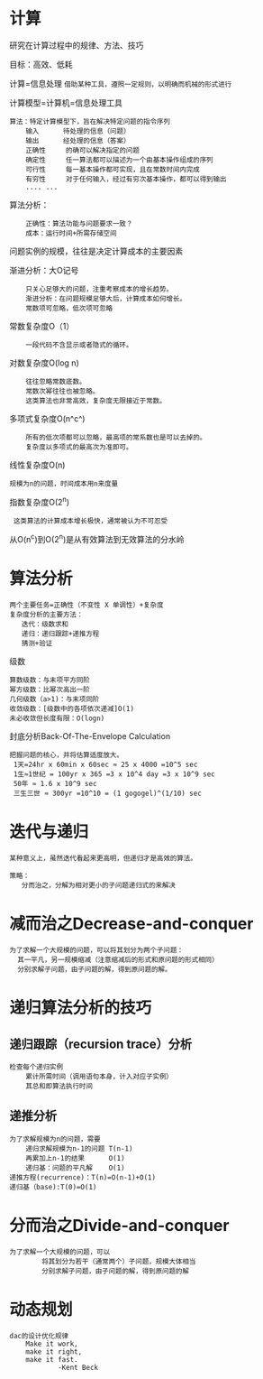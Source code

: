# 计算

研究在计算过程中的规律、方法、技巧

目标：高效、低耗

计算=信息处理
`借助某种工具，遵照一定规则，以明确而机械的形式进行`

计算模型=计算机=信息处理工具

```
算法：特定计算模型下，旨在解决特定问题的指令序列
    输入      待处理的信息（问题）
    输出      经处理的信息（答案）
    正确性     的确可以解决指定的问题
    确定性     任一算法都可以描述为一个由基本操作组成的序列
    可行性     每一基本操作都可实现，且在常数时间内完成
    有穷性     对于任何输入，经过有穷次基本操作，都可以得到输出
    .... ...
```

算法分析：

```
    正确性：算法功能与问题要求一致？
    成本：运行时间+所需存储空间
```

问题实例的规模，往往是决定计算成本的主要因素

渐进分析：大O记号

```
    只关心足够大的问题，注重考察成本的增长趋势。
    渐进分析：在问题规模足够大后，计算成本如何增长。
    常数项可忽略，低次项可忽略
```

常数复杂度O（1）

```
    一段代码不含显示或者隐式的循环。
```

对数复杂度O(log n)

```
    往往忽略常数底数。
    常数次幂往往也被忽略。
    这类算法也非常高效，复杂度无限接近于常数。
```

多项式复杂度O(n^c^)

```
    所有的低次项都可以忽略，最高项的常系数也是可以去掉的。
    复杂度以多项式的最高次为准即可。
```

线性复杂度O(n)

```
规模为n的问题，时间成本用n来度量
```

指数复杂度O(2<sup>n</sup>)

```
 这类算法的计算成本增长极快，通常被认为不可忍受 
```

从O(n<sup>c</sup>)到O(2<sup>n</sup>)是从有效算法到无效算法的分水岭

# 算法分析

```
两个主要任务=正确性（不变性 X 单调性）+复杂度
复杂度分析的主要方法：
   迭代：级数求和
   递归：递归跟踪+递推方程
   猜测+验证
```

级数

```
算数级数：与末项平方同阶
幂方级数：比幂次高出一阶
几何级数（a>1)：与末项同阶
收敛级数：[级数中的各项依次递减]O(1)
未必收敛但长度有限：O(logn)
```

封底分析Back-Of-The-Envelope Calculation

```
把握问题的核心，并将估算适度放大。
 1天=24hr x 60min x 60sec ≈ 25 x 4000 =10^5 sec
 1生≈1世纪 = 100yr x 365 =3 x 10^4 day =3 x 10^9 sec
 50年 ≈ 1.6 x 10^9 sec
 三生三世 ≈ 300yr =10^10 = (1 gogogel)^(1/10) sec
```

# 迭代与递归

```
某种意义上，虽然迭代看起来更高明，但递归才是高效的算法。

策略：
   分而治之，分解为相对更小的子问题递归式的来解决
```

# 减而治之Decrease-and-conquer

```
为了求解一个大规模的问题，可以将其划分为两个子问题：
  其一平凡，另一规模缩减（注意缩减后的形式和原问题的形式相同）
  分别求解子问题，由子问题的解，得到原问题的解。
```

# 递归算法分析的技巧

## 递归跟踪（recursion trace）分析

```
检查每个递归实例
    累计所需时间（调用语句本身，计入对应子实例）
    其总和即算法执行时间
```

## 递推分析

```
为了求解规模为n的问题，需要
    递归求解规模为n-1的问题 T(n-1)
    再累加上n-1的结果      O(1)
    递归基：问题的平凡解    O(1)
递推方程(recurrence)：T(n)=O(n-1)+O(1)
递归基（base):T(0)=O(1)
```

# 分而治之Divide-and-conquer

```
为了求解一个大规模的问题，可以
        将其划分为若干（通常两个）子问题，规模大体相当
        分别求解子问题，由子问题的解，得到原问题的解
```

# 动态规划
```
dac的设计优化规律
    Make it work,
    make it right,
    make it fast.
            -Kent Beck
            
```


